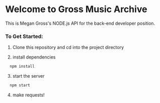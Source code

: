 # Welcome to Gross Music Archive

This is Megan Gross's NODE.js API for the back-end developer position.


### To Get Started:

1. Clone this repository and cd into the project directory

2. install dependencies

  ```bash
    npm install
  ```

3. start the server

  ```bash
    npm start
  ```

4. make requests!
